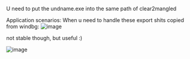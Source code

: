 U need to put the undname.exe into the same path of clear2mangled

Application scenarios:
When u need to handle these export shits copied from windbg:
![image](https://github.com/user-attachments/assets/3336089c-5e57-45ca-9468-ca0b1c6f306e)

not stable though, but useful :)

![image](https://github.com/user-attachments/assets/9d28710d-d665-48fb-8cf9-262561ddb073)
